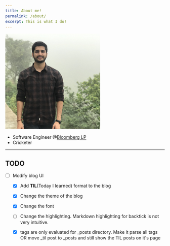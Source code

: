 ```yaml
---
title: About me!
permalink: /about/
excerpt: This is what I do!
---
```


<img class="img-circle atul" src="/assets/img/atul.jpg" width=300px height=300px/>

- Software Engineer @[Bloomberg LP](https://www.bloomberg.com/company/careers/working-here/)
- Cricketer  

---

## TODO  

- [ ] Modify blog UI
    - [X] Add **TIL**(Today I learned) format to the blog
    - [X] Change the theme of the blog 
    - [X] Change the font
    - [ ] Change the highlighting. Markdown highlighting for backtick is not very intuitive.
    - [X] tags are only evaluated for _posts directory. Make it parse all tags OR move _til post to _posts and still show the TIL posts on it's page


